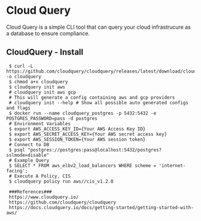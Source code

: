 Cloud Query
=====

Cloud Query is a simple CLI tool that can query your cloud infrastrucure as a database to ensure compliance.  

CloudQuery - Install
--------------------

     $ curl -L https://github.com/cloudquery/cloudquery/releases/latest/download/cloudquery_linux_x86_64 -o cloudquery 
     $ chmod a+x cloudquery 
     $ cloudquery init aws 
     # cloudquery init aws gcp  
     # This will generate a config containing aws and gcp providers 
     # cloudquery init --help # Show all possible auto generated configs and flags 
     $ docker run --name cloudquery_postgres -p 5432:5432 -e POSTGRES_PASSWORD=pass -d postgres 
     # Environment Variables 
     $ export AWS_ACCESS_KEY_ID={Your AWS Access Key ID} 
     $ export AWS_SECRET_ACCESS_KEY={Your AWS secret access key} 
     $ export AWS_SESSION_TOKEN={Your AWS session token} 
     # Connect to DB 
     $ psql "postgres://postgres:pass@localhost:5432/postgres?sslmode=disable" 
     # Example Query 
     $ SELECT * FROM aws_elbv2_load_balancers WHERE scheme = 'internet-facing'; 
     # Execute A Policy, CIS 
     $ cloudquery policy run aws//cis_v1.2.0 

     ###References### 
     https://www.cloudquery.io/ 
     https://github.com/cloudquery/cloudquery 
     https://docs.cloudquery.io/docs/getting-started/getting-started-with-aws/ 
